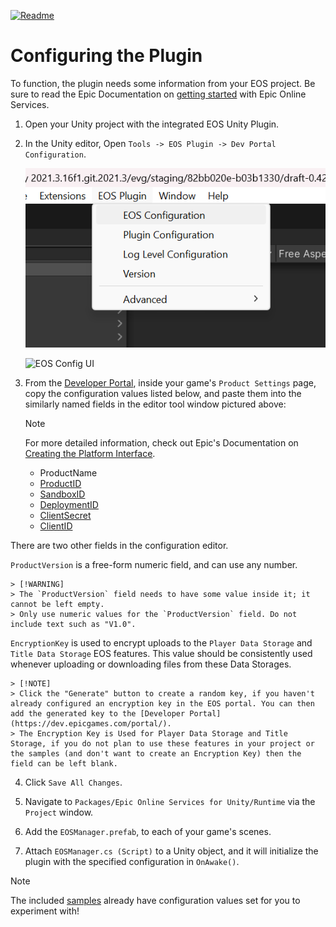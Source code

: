 <a href="/README.md"><img src="/com.playeveryware.eos/Documentation~/images/PlayEveryWareLogo.gif" alt="Readme" width="5%"/></a>

# Configuring the Plugin

To function, the plugin needs some information from your EOS project. Be sure to read the Epic Documentation on [getting started](https://dev.epicgames.com/docs/epic-account-services/getting-started?sessionInvalidated=true) with Epic Online Services.

1) Open your Unity project with the integrated EOS Unity Plugin. 
2) In the Unity editor, Open ```Tools -> EOS Plugin -> Dev Portal Configuration```.

    ![EOS Config Menu](/com.playeveryware.eos/Documentation~/images/dev-portal-configuration-editor-menu.png)

    ![EOS Config UI](/com.playeveryware.eos/Documentation~/images/eosconfig_ui.gif)

3) From the [Developer Portal](https://dev.epicgames.com/portal/), inside your game's `Product Settings` page, copy the configuration values listed below, and paste them into the similarly named fields in the editor tool window pictured above:

     > [!NOTE]
     > For more detailed information, check out Epic's Documentation on [Creating the Platform Interface](https://dev.epicgames.com/docs/game-services/eos-platform-interface#creating-the-platform-interface).

    * ProductName
    * [ProductID](https://dev.epicgames.com/docs/services/en-US/Glossary/index.html#D?term=ProductId)
    * [SandboxID](https://dev.epicgames.com/docs/services/en-US/Glossary/index.html#D?term=SandboxId)
    * [DeploymentID](https://dev.epicgames.com/docs/services/en-US/Glossary/index.html#D?term=DeploymentId)
    * [ClientSecret](https://dev.epicgames.com/docs/services/en-US/Glossary/index.html#D?term=ClientSecret)
    * [ClientID](https://dev.epicgames.com/docs/services/en-US/Glossary/index.html#D?term=ClientId)

There are two other fields in the configuration editor.

`ProductVersion` is a free-form numeric field, and can use any number.

    > [!WARNING]
	> The `ProductVersion` field needs to have some value inside it; it cannot be left empty.
	> Only use numeric values for the `ProductVersion` field. Do not include text such as "V1.0".
	
`EncryptionKey` is used to encrypt uploads to the `Player Data Storage` and `Title Data Storage` EOS features. This value should be consistently used whenever uploading or downloading files from these Data Storages.

    > [!NOTE]
    > Click the "Generate" button to create a random key, if you haven't already configured an encryption key in the EOS portal. You can then add the generated key to the [Developer Portal](https://dev.epicgames.com/portal/).
    > The Encryption Key is Used for Player Data Storage and Title Storage, if you do not plan to use these features in your project or the samples (and don't want to create an Encryption Key) then the field can be left blank.

4) Click `Save All Changes`.

5) Navigate to `Packages/Epic Online Services for Unity/Runtime` via the `Project` window.

6) Add the `EOSManager.prefab`, to each of your game's scenes.

7) Attach `EOSManager.cs (Script)` to a Unity object, and it will initialize the plugin with the specified configuration in `OnAwake()`.

> [!NOTE]
> The included [samples](http://github.com/PlayEveryWare/eos_plugin_for_unity/blob/development/com.playeveryware.eos/README.md#samples) already have configuration values set for you to experiment with!
